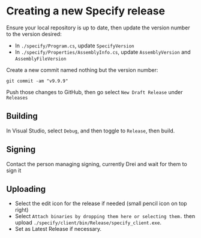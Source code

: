 # Creating a new Specify release
Ensure your local repository is up to date, then update the version number to the version desired:
- In `./specify/Program.cs`, update `SpecifyVersion`
- In `./specify/Properties/AssemblyInfo.cs`, update `AssemblyVersion` and `AssemblyFileVersion`

Create a new commit named nothing but the version number:
```
git commit -am "v9.9.9"
```

Push those changes to GitHub, then go select `New Draft Release` under `Releases`

## Building
In Visual Studio, select `Debug`, and then toggle to `Release`, then build. 

## Signing
Contact the person managing signing, currently Drei and wait for them to sign it

## Uploading
- Select the edit icon for the release if needed (small pencil icon on top right)
- Select `Attach binaries by dropping them here or selecting them.` then upload `./specify/client/bin/Release/specify_client.exe`.
- Set as Latest Release if necessary.
